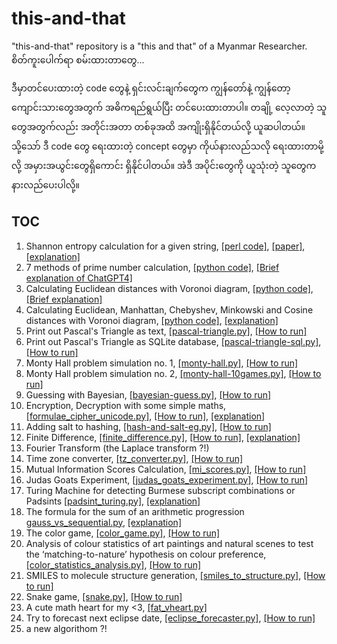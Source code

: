 # this-and-that
"this-and-that" repository is a "this and that" of a Myanmar Researcher.  
စိတ်ကူးပေါက်ရာ စမ်းထားတာတွေ...   

ဒီမှာတင်ပေးထားတဲ့ code တွေနဲ့ ရှင်းလင်းချက်တွေက ကျွန်တော်နဲ့ ကျွန်တော့ကျောင်းသားတွေအတွက် အဓိကရည်ရွယ်ပြီး တင်ပေးထားတာပါ။ တချို့ လေ့လာတဲ့ သူတွေအတွက်လည်း အတိုင်းအတာ တစ်ခုအထိ အကျိုးရှိနိုင်တယ်လို့ ယူဆပါတယ်။ သို့သော် ဒီ code တွေ ရေးထားတဲ့ concept တွေမှာ ကိုယ်နားလည်သလို ရေးထားတာမို့လို့ အမှားအယွင်းတွေရှိကောင်း ရှိနိုင်ပါတယ်။ အဲဒီ အပိုင်းတွေကို ယူသုံးတဲ့ သူတွေက နားလည်ပေးပါလို့။  

## TOC

1. Shannon entropy calculation for a given string, [[perl code]](https://github.com/ye-kyaw-thu/this-and-that/blob/main/perl/calc-entropy.pl), [[paper]](https://people.math.harvard.edu/~ctm/home/text/others/shannon/entropy/entropy.pdf), [[explanation]](https://github.com/ye-kyaw-thu/this-and-that/blob/main/perl/entropy-calculation.md)  
2. 7 methods of prime number calculation, [[python code]](https://github.com/ye-kyaw-thu/this-and-that/blob/main/python/7-prime-no-calculaitons.py), [[Brief explanation of ChatGPT4]](https://github.com/ye-kyaw-thu/this-and-that/blob/main/python/doc/10-methods-for-prime-no-calculations.md)
3. Calculating Euclidean distances with Voronoi diagram, [[python code]](https://github.com/ye-kyaw-thu/this-and-that/blob/main/python/find-nearest-with-voronoi.py), [[Brief explanation]](https://github.com/ye-kyaw-thu/this-and-that/blob/main/python/doc/how-to-run-find-nearest-with-voronoi-program.md)  
4. Calculating Euclidean, Manhattan, Chebyshev, Minkowski and Cosine distances with Voronoi diagram, [[python code]](https://github.com/ye-kyaw-thu/this-and-that/blob/main/python/find-several-nearest-with-voronoi.py), [[explanation]](https://github.com/ye-kyaw-thu/this-and-that/blob/main/python/doc/how-to-run-find-several-nearest-with-voronoi-program.md)  
5. Print out Pascal's Triangle as text, [[pascal-triangle.py]](https://github.com/ye-kyaw-thu/this-and-that/blob/main/python/pascal-triangle.py), [[How to run]](https://github.com/ye-kyaw-thu/this-and-that/blob/main/python/doc/how-to-run-pascal-triangle.md) 
6. Print out Pascal's Triangle as SQLite database, [[pascal-triangle-sql.py]](https://github.com/ye-kyaw-thu/this-and-that/blob/main/python/pascal-triangle-sql.py), [[How to run]](https://github.com/ye-kyaw-thu/this-and-that/blob/main/python/doc/how-to-run-pascal-triangle-py.md) 
7. Monty Hall problem simulation no. 1, [[monty-hall.py]](https://github.com/ye-kyaw-thu/this-and-that/blob/main/python/monty-hall.py), [[How to run]](https://github.com/ye-kyaw-thu/this-and-that/blob/main/python/doc/monty-hall.md)  
8. Monty Hall problem simulation no. 2, [[monty-hall-10games.py]](), [[How to run]](https://github.com/ye-kyaw-thu/this-and-that/blob/main/python/monty-hall-10games.py)  
9. Guessing with Bayesian, [[bayesian-guess.py]](https://github.com/ye-kyaw-thu/this-and-that/blob/main/python/bayesian-guess.py), [[How to run]](https://github.com/ye-kyaw-thu/this-and-that/blob/main/python/doc/bayesian-guess.md)  
10. Encryption, Decryption with some simple maths, [[formulae_cipher_unicode.py]](https://github.com/ye-kyaw-thu/this-and-that/blob/main/python/formulae_cipher_unicode.py), [[How to run]](https://github.com/ye-kyaw-thu/this-and-that/blob/main/python/doc/formulae_cipher_unicode.md), [[explanation]](https://github.com/ye-kyaw-thu/this-and-that/blob/main/python/doc/formulae_cipher_unicode_explanation.md)  
11. Adding salt to hashing, [[hash-and-salt-eg.py]](https://github.com/ye-kyaw-thu/this-and-that/blob/main/python/hash-and-salt-eg.py), [[How to run]](https://github.com/ye-kyaw-thu/this-and-that/blob/main/python/doc/hash-and-salt-eg.md)
12. Finite Difference, [[finite_difference.py]](https://github.com/ye-kyaw-thu/this-and-that/blob/main/python/finite_difference.py), [[How to run]](https://github.com/ye-kyaw-thu/this-and-that/blob/main/python/doc/finite_difference.md), [[explanation]](https://github.com/ye-kyaw-thu/this-and-that/blob/main/python/doc/finite_difference_explanation.md)  
13. Fourier Transform (the Laplace transform ?!)
14. Time zone converter, [[tz_converter.py]](https://github.com/ye-kyaw-thu/this-and-that/blob/main/python/tz_converter.py), [[How to run]](https://github.com/ye-kyaw-thu/this-and-that/blob/main/python/doc/tz_converter.md)
15. Mutual Information Scores Calculation, [[mi_scores.py]](https://github.com/ye-kyaw-thu/this-and-that/blob/main/python/mi_scores.py), [[How to run]](https://github.com/ye-kyaw-thu/this-and-that/blob/main/python/doc/mi_scores.md)
16. Judas Goats Experiment, [[judas_goats_experiment.py]](https://github.com/ye-kyaw-thu/this-and-that/blob/main/python/judas_goats_experiment.py), [[How to run]](https://github.com/ye-kyaw-thu/this-and-that/tree/main/python/doc/judas_goats_experiment.md)
17. Turing Machine for detecting Burmese subscript combinations or Padsints [[padsint_turing.py]](https://github.com/ye-kyaw-thu/this-and-that/blob/main/python/padsint_turing.py), [[explanation]](https://github.com/ye-kyaw-thu/this-and-that/blob/main/python/doc/padsint_truing.md)
18. The formula for the sum of an arithmetic progression [gauss_vs_sequential.py](https://github.com/ye-kyaw-thu/this-and-that/blob/main/python/gauss_vs_sequential.py), [[explanation]](https://github.com/ye-kyaw-thu/this-and-that/blob/main/python/doc/gauss_vs_sequential.md)
19. The color game, [[color_game.py]](https://github.com/ye-kyaw-thu/this-and-that/blob/main/python/color_game.py), [[How to run]](https://github.com/ye-kyaw-thu/this-and-that/blob/main/python/doc/color_game.md)
20. Analysis of colour statistics of art paintings and natural scenes to test the ‘matching-to-nature’ hypothesis on colour preference, [[color_statistics_analysis.py]](https://github.com/ye-kyaw-thu/this-and-that/blob/main/python/color_statistics_analysis.py), [[How to run]](https://github.com/ye-kyaw-thu/this-and-that/blob/main/python/doc/color_statistics_analysis.md)  
21. SMILES to molecule structure generation, [[smiles_to_structure.py]](https://github.com/ye-kyaw-thu/this-and-that/blob/main/python/smiles_to_structure.py), [[How to run]](https://github.com/ye-kyaw-thu/this-and-that/blob/main/python/doc/smiles_to_structure.md)
22. Snake game, [[snake.py]](https://github.com/ye-kyaw-thu/this-and-that/blob/main/python/snake.py), [[How to run]](https://github.com/ye-kyaw-thu/this-and-that/blob/main/python/doc/snake.md)
23. A cute math heart for my <3, [[fat_vheart.py]](https://github.com/ye-kyaw-thu/this-and-that/blob/main/python/fat_vheart.py)  
24. Try to forecast next eclipse date, [[eclipse_forecaster.py]](https://github.com/ye-kyaw-thu/this-and-that/blob/main/python/eclipse_forecaster.py), [[How to run]](https://github.com/ye-kyaw-thu/this-and-that/blob/main/python/doc/eclipse_forecaster.md)  
25. a new algorithom ?!   

